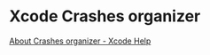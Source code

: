 # Xcode Crashes organizer

[About Crashes organizer - Xcode Help](https://help.apple.com/xcode/mac/current/#/dev861f46ea8)
